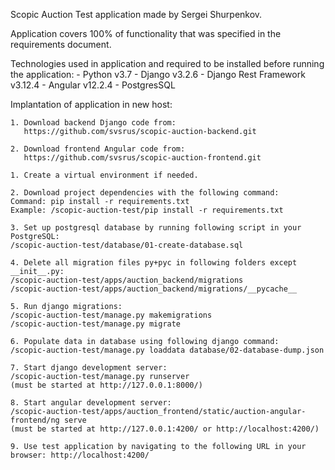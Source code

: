Scopic Auction Test application made by Sergei Shurpenkov.

Application covers 100% of functionality that was specified in the requirements document.

Technologies used in application and required to be installed before running the application:
    - Python v3.7
    - Django v3.2.6
    - Django Rest Framework v3.12.4
    - Angular v12.2.4
    - PostgresSQL



Implantation of application in new host:

    1. Download backend Django code from:
       https://github.com/svsrus/scopic-auction-backend.git

    2. Download frontend Angular code from:
       https://github.com/svsrus/scopic-auction-frontend.git

    1. Create a virtual environment if needed.

    2. Download project dependencies with the following command:
    Command: pip install -r requirements.txt
    Example: /scopic-auction-test/pip install -r requirements.txt

    3. Set up postgresql database by running following script in your PostgreSQL:
    /scopic-auction-test/database/01-create-database.sql

    4. Delete all migration files py+pyc in following folders except __init__.py:
    /scopic-auction-test/apps/auction_backend/migrations
    /scopic-auction-test/apps/auction_backend/migrations/__pycache__

    5. Run django migrations:
    /scopic-auction-test/manage.py makemigrations
    /scopic-auction-test/manage.py migrate

    6. Populate data in database using following django command:
    /scopic-auction-test/manage.py loaddata database/02-database-dump.json

    7. Start django development server:
    /scopic-auction-test/manage.py runserver
    (must be started at http://127.0.0.1:8000/)

    8. Start angular development server:
    /scopic-auction-test/apps/auction_frontend/static/auction-angular-frontend/ng serve
    (must be started at http://127.0.0.1:4200/ or http://localhost:4200/)

    9. Use test application by navigating to the following URL in your browser: http://localhost:4200/